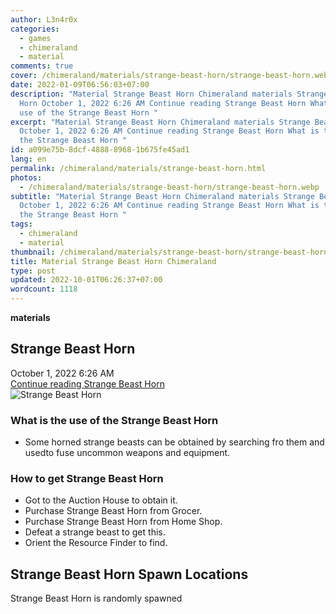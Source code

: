 ```yaml
---
author: L3n4r0x
categories:
  - games
  - chimeraland
  - material
comments: true
cover: /chimeraland/materials/strange-beast-horn/strange-beast-horn.webp
date: 2022-01-09T06:56:03+07:00
description: "Material Strange Beast Horn Chimeraland materials Strange Beast
  Horn October 1, 2022 6:26 AM Continue reading Strange Beast Horn What is the
  use of the Strange Beast Horn "
excerpt: "Material Strange Beast Horn Chimeraland materials Strange Beast Horn
  October 1, 2022 6:26 AM Continue reading Strange Beast Horn What is the use of
  the Strange Beast Horn "
id: a099e75b-8dcf-4888-8968-1b675fe45ad1
lang: en
permalink: /chimeraland/materials/strange-beast-horn.html
photos:
  - /chimeraland/materials/strange-beast-horn/strange-beast-horn.webp
subtitle: "Material Strange Beast Horn Chimeraland materials Strange Beast Horn
  October 1, 2022 6:26 AM Continue reading Strange Beast Horn What is the use of
  the Strange Beast Horn "
tags:
  - chimeraland
  - material
thumbnail: /chimeraland/materials/strange-beast-horn/strange-beast-horn.webp
title: Material Strange Beast Horn Chimeraland
type: post
updated: 2022-10-01T06:26:37+07:00
wordcount: 1118
---
```


<link
  rel="stylesheet"
  href="https://rawcdn.githack.com/dimaslanjaka/Web-Manajemen/870a349/css/bootstrap-5-3-0-alpha3-wrapper.css"
/>
<section id="bootstrap-wrapper">
  <div data-bs-theme="dark">
    <div
      class="row g-0 border rounded overflow-hidden flex-md-row mb-4 shadow-sm position-relative bg-dark text-light"
    >
      <div class="col p-4 d-flex flex-column position-static">
        <strong class="d-inline-block mb-2 text-success">materials</strong>
        <h2 class="mb-0">Strange Beast Horn</h2>
        <div class="mb-1 text-muted">October 1, 2022 6:26 AM</div>
        <a
          href="/chimeraland/materials/strange-beast-horn.html"
          class="stretched-link d-none text-primary"
          >Continue reading Strange Beast Horn</a
        >
      </div>
      <div class="col-auto d-none d-md-block d-lg-block">
        <img
          src="https://www.webmanajemen.com/chimeraland/materials/strange-beast-horn/strange-beast-horn.webp"
          alt="Strange Beast Horn"
        />
      </div>
    </div>
    <div class="row">
      <div class="col-lg-6 col-12 mb-2">
        <div class="card">
          <div class="card-body">
            <h3 class="card-title">
              What is the use of the Strange Beast Horn
            </h3>
            <div class="card-text">
              <ul>
                <li>
                  Some horned strange beasts can be obtained by searching fro
                  them and usedto fuse uncommon weapons and equipment.
                </li>
              </ul>
            </div>
          </div>
        </div>
      </div>
      <div class="col-lg-6 col-12 mb-2">
        <div class="card">
          <div class="card-body">
            <h3 class="card-title">How to get Strange Beast Horn</h3>
            <div class="card-text">
              <ul>
                <li>Got to the Auction House to obtain it.</li>
                <li>Purchase Strange Beast Horn from Grocer.</li>
                <li>Purchase Strange Beast Horn from Home Shop.</li>
                <li>Defeat a strange beast to get this.</li>
                <li>Orient the Resource Finder to find.</li>
              </ul>
            </div>
          </div>
        </div>
      </div>
      <div class="col-12 mb-2">
        <h2>Strange Beast Horn Spawn Locations</h2>
        <p>Strange Beast Horn is randomly spawned</p>
      </div>
    </div>
  </div>
</section>